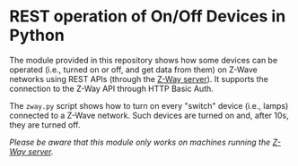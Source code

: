 # REST operation of On/Off Devices in Python #

The module provided in this repository shows how some devices can be operated (i.e., turned on or off, and get data from them) on Z-Wave networks using REST APIs (through the [Z-Way server](https://z-wave.me/z-way/)). It supports the connection to the Z-Way API through HTTP Basic Auth.

The `zway.py` script shows how to turn on every "switch" device (i.e., lamps) connected to a Z-Wave network. Such devices are turned on and, after 10s, they are turned off.

_Please be aware that this module only works on machines running the [Z-Way server](https://z-wave.me/z-way/)._
